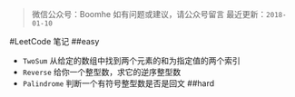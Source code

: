 >微信公众号：Boomhe
如有问题或建议，请公众号留言
最近更新：`2018-01-10`


#LeetCode 笔记
##easy
- `TwoSum` 从给定的数组中找到两个元素的和为指定值的两个索引
- `Reverse` 给你一个整型数，求它的逆序整型数
- `Palindrome` 判断一个有符号整型数是否是回文
##hard